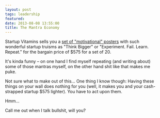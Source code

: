```yaml
---
layout: post
tags: leadership
featured: 
date: 2013-08-08 13:55:00
title: The Mantra Economy
---
```

Startup Vitamins sells you a [set of "motivational" posters](http://www.startupvitamins.com/products/startup-poster-monster-pack) with such wonderful startup truisms as "Think Bigger" or "Experiment. Fail. Learn. Repeat." for the bargain price of $575 for a set of 20.

It's kinda funny – on one hand I find myself repeating (and writing about) some of those mantras myself, on the other hand shit like that makes me puke.

Not sure what to make out of this… One thing I know though: Having these things on your wall does nothing for you (well, it makes you and your cash-strapped startup $575 lighter). You have to act upon them.

Hmm… 

Call me out when I talk bullshit, will you?